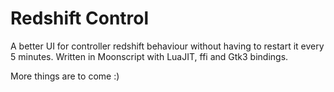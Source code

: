 # Redshift Control

A better UI for controller redshift behaviour without having to restart it every 5 minutes. Written in Moonscript with LuaJIT, ffi and Gtk3 bindings.

More things are to come :)
